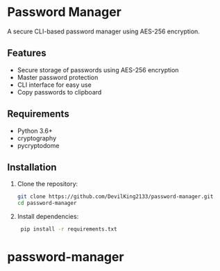 # Password Manager

A secure CLI-based password manager using AES-256 encryption.

## Features

- Secure storage of passwords using AES-256 encryption
- Master password protection
- CLI interface for easy use
- Copy passwords to clipboard

## Requirements

- Python 3.6+
- cryptography
- pycryptodome

## Installation

1. Clone the repository:
   ```bash
   git clone https://github.com/DevilKing2133/password-manager.git
   cd password-manager
   ```
2. Install dependencies:
   ```bash
    pip install -r requirements.txt
   ```

# password-manager
